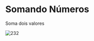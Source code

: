 # Somando Números

Soma dois valores

![232](https://user-images.githubusercontent.com/87546094/141039664-a8b26d4a-828b-41f1-ac7b-256f4986425b.png)
